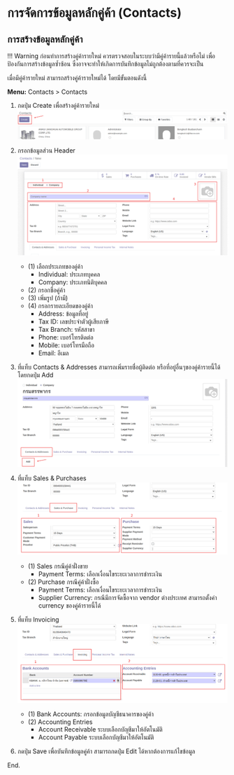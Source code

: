 # การจัดการข้อมูลหลักคู่ค้า (Contacts)

## การสร้างข้อมูลหลักคู่ค้า

!!! Warning
    ก่อนทำการสร้างคู่ค้ารายใหม่ ควรตรวจสอบในระบบว่ามีคู่ค้ารายนี้แล้วหรือไม่ เพื่อป้องกันการสร้างข้อมูลซ้ำซ้อน ซึ่งอาจจะทำให้เกิดการบันทึกข้อมูลไม่ถูกต้องตามที่ควรจะเป็น

เมื่อมีคู่ค้ารายใหม่ สามารถสร้างคู่ค้ารายใหม่ได้ โดยมีขั้นตอนดังนี้

**Menu:** Contacts > Contacts

1. กดปุ่ม Create เพื่อสร้างคู่ค้ารายใหม่ 
![](img/contacts_1.png)

2. กรอกข้อมูลส่วน Header
![](img/contacts_2.png)
    * (1) เลือกประเภทของคู่ค้า
        * Individual: ประเภทบุคคล
        * Company: ประเภทนิติบุคคล
    * (2) กรอกชื่อคู่ค้า
    * (3) เพิ่มรูป (ถ้ามี)
    * (4) กรอกรายละเอียดของคู่ค้า
        * Address: ข้อมูลที่อยู่
        * Tax ID: เลขประจำตัวผู้เสียภาษี
        * Tax Branch: รหัสสาขา
        * Phone: เบอร์โทรติดต่อ
        * Mobile: เบอร์โทรมือถือ
        * Email: อีเมล

3. ที่แท็บ Contacts & Addresses สามารถเพิ่มรายชื่อผู้ติดต่อ หรือที่อยู่อื่นๆของคู่ค้ารายนี้ได้ โดยกดปุ่ม Add
![](img/contacts_3.png)
4. ที่แท็บ Sales & Purchases 
![](img/contacts_4.png)
    * (1) Sales กรณีคู่ค้าฝั่งขาย
        * Payment Terms: เลือกเงื่อนไขระยะเวลาการชำระเงิน
    * (2) Purchase กรณีคู่ค้าฝั่งซื้อ
        * Payment Terms: เลือกเงื่อนไขระยะเวลาการชำระเงิน
        * Supplier Currency: กรณีมีการจัดซื้อจาก vendor ต่างประเทศ สามารถตั้งค่า currency ของคู่ค้ารายนี้ได้
5. ที่แท็บ Invoicing 
![](img/contacts_5.png)   
    * (1) Bank Accounts: กรอกข้อมูลบัญชีธนาคารของคู่ค้า
    * (2) Accounting Entries
        * Account Receivable ระบบเลือกบัญชีมาให้อัตโนมัติ
        * Account Payable ระบบเลือกบัญชีมาให้อัตโนมัติ

6. กดปุ่ม Save เพื่อบันทึกข้อมูลคู่ค้า สามารถกดปุ่ม Edit ได้หากต้องการแก้ไขข้อมูล

End.

